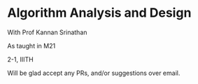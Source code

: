 # Algorithm Analysis and Design
With Prof Kannan Srinathan

As taught in M21

2-1, IIITH

Will be glad accept any PRs, and/or suggestions over email. 
